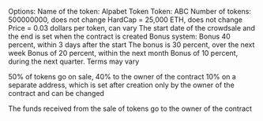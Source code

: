 Options:
Name of the token: Alpabet
Token Token: ABC
Number of tokens: 500000000, does not change
HardCap = 25,000 ETH, does not change
Price = 0.03 dollars per token, can vary
The start date of the crowdsale and the end is set when the contract is created
Bonus system:
Bonus 40 percent, within 3 days after the start
The bonus is 30 percent, over the next week
Bonus of 20 percent, within the next month
Bonus of 10 percent, during the next quarter.
Terms may vary

50% of tokens go on sale,
40% to the owner of the contract
10% on a separate address, which is set after creation only by the owner of the contract and can be changed

The funds received from the sale of tokens go to the owner of the contract
